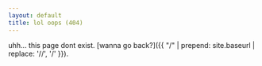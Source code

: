 ```yaml
---
layout: default
title: lol oops (404)
---
```


uhh... this page dont exist. [wanna go back?]({{ "/" | prepend: site.baseurl | replace: '//', '/' }}).
